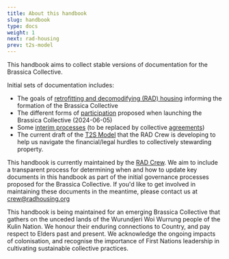 ```yaml
---
title: About this handbook
slug: handbook
type: docs
weight: 1
next: rad-housing
prev: t2s-model
---
```


This handbook aims to collect stable versions of documentation for the Brassica Collective.

Initial sets of documentation includes:
  * The goals of [retrofitting and decomodifying (RAD) housing](/about) informing the formation of the Brassica Collective
  * The different forms of [participation](participation/) proposed when launching the Brassica Collective (2024-06-05)
  * Some [interim processes](interim_processes) (to be replaced by collective [agreements](agreements/))
  * The current draft of the [T2S Model](/t2s-model/) that the RAD Crew is developing to help us navigate the financial/legal hurdles to collectively stewarding property.

This handbook is currently maintained by the [RAD Crew](participation/crew/). We aim to include a transparent process for determining when and how to update key documents in this handbook as part of the initial governance processes proposed for the Brassica Collective. If you'd like to get involved in maintaining these documents in the meantime, please contact us at crew@radhousing.org

This handbook is being maintained for an emerging Brassica Collective that gathers on the unceded lands of the Wurundjeri Woi Wurrung people of the Kulin Nation. We honour their enduring connections to Country, and pay respect to Elders past and present. We acknowledge the ongoing impacts of colonisation, and recognise the importance of First Nations leadership in cultivating sustainable collective practices.

